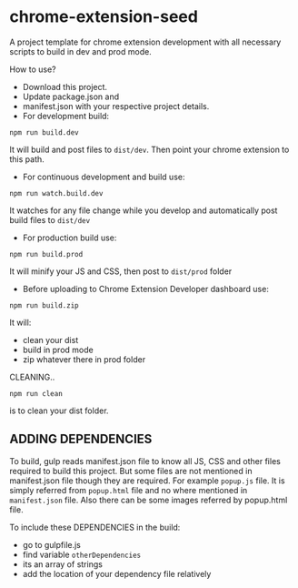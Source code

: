 # chrome-extension-seed
A project template for chrome extension development with all necessary scripts to build in dev and prod mode.

How to use?

- Download this project. 
- Update package.json and
- manifest.json with your respective project details.
- For development build: 

`npm run build.dev`

It will build and post files to `dist/dev`. Then point your chrome extension to this path.

- For continuous development and build use:

`npm run watch.build.dev`

It watches for any file change while you develop and automatically post build files to `dist/dev`



- For production build use:

`npm run build.prod`

It will minify your JS and CSS, then post to `dist/prod` folder



- Before uploading to Chrome Extension Developer dashboard use:

`npm run build.zip`

It will:
- clean your dist
- build in prod mode
- zip whatever there in prod folder

CLEANING..

`npm run clean`

is to clean your dist folder.

ADDING DEPENDENCIES
-------------------
To build, gulp reads manifest.json file to know all JS, CSS and other files required to build this project. But some files are not mentioned in manifest.json file though they are required. For example `popup.js` file. It is simply referred from `popup.html` file and no where mentioned in `manifest.json` file. Also there can be some images referred by popup.html file.

To include these DEPENDENCIES in the build:
- go to gulpfile.js
- find variable `otherDependencies`
- its an array of strings
- add the location of your dependency file relatively

